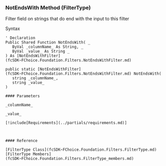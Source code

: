 ﻿### NotEndsWith Method (FilterType)

Filter field on strings that do end with the input to this filter

Syntax

```vbnet
' Declaration
Public Shared Function NotEndsWith( _
   ByVal _columnName_ As String, _
   ByVal _value_ As String _
) As [NotEndsWithFilter](fcSDK~FChoice.Foundation.Filters.NotEndsWithFilter.md)

public static [NotEndsWithFilter](fcSDK~FChoice.Foundation.Filters.NotEndsWithFilter.md) NotEndsWith( 
   string _columnName_,
   string _value_
)

#### Parameters

_columnName_

_value_

[!include[Requirements](../partials/requirements.md)]



#### Reference

[FilterType Class](fcSDK~FChoice.Foundation.Filters.FilterType.md)  
[FilterType Members](fcSDK~FChoice.Foundation.Filters.FilterType_members.md)